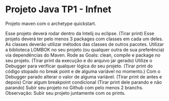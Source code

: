 # Projeto Java TP1 - Infnet

Projeto maven com o archetype quickstart. 

Esse projeto deverá rodar dentro da Intelij ou eclipse. (Tirar print)
Esse projeto deverá ter pelo menos 3 packages com classes em cada um deles.
As classes deverão utilizar métodos das classes de outros pacotes.
Utilizar a biblioteca LOMBOK no seu projeto (ou qualquer outra de sua preferência) via dependências do Maven.
Rode as Goals: clean, compile e package no seu projeto. (Tirar print da execução e do arquivo jar gerado)
Utilize o Debugger para verificar qualquer lógica do seu projeto. (Tirar print do código stopado no break point e de alguma variável no momento.)
Com o Debugger parado alterar o valor de alguma variável. (Tirar print de antes e depois)
Criar algum breakpoint condicional (Tirar print dele parando e não parando)
Subir seu projeto no Github com pelo menos 2 branchs. 
Observação: Subir seu projeto juntamente com os prints.



